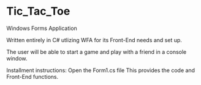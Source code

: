 # Tic_Tac_Toe
Windows Forms Application 

Written entirely in C# utlizing WFA for its Front-End needs and set up.

The user will be able to start a game and play with a friend in a console window.

Installment instructions:
    Open the Form1.cs file 
    This provides the code and Front-End functions.
